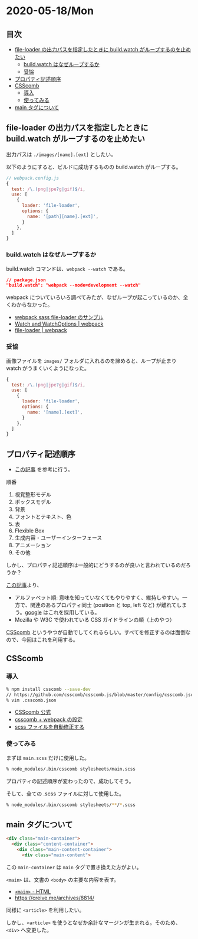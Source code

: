 # 2020-05-18/Mon

## 目次

<!-- vim-markdown-toc GFM -->

- [file-loader の出力パスを指定したときに build.watch がループするのを止めたい](#file-loader-出力指定-buildwatch-止)
  - [build.watch はなぜループするか](#buildwatch-)
  - [妥協](#妥協)
- [プロパティ記述順序](#記述順序)
- [CSScomb](#csscomb)
  - [導入](#導入)
  - [使ってみる](#使)
- [main タグについて](#main-)

<!-- vim-markdown-toc -->

## file-loader の出力パスを指定したときに build.watch がループするのを止めたい

出力パスは `./images/[name].[ext]` としたい。

以下のようにすると、ビルドに成功するものの build.watch がループする。

```js
// webpack.config.js
{
  test: /\.(png|jpe?g|gif)$/i,
  use: [
    {
      loader: 'file-loader',
      options: {
        name: '[path][name].[ext]',
      }
    },
  ]
}
```

### build.watch はなぜループするか

build.watch コマンドは、`webpack --watch` である。

```json
// package.json
"build.watch": "webpack --mode=development --watch"
```

webpack についていろいろ調べてみたが、なぜループが起こっているのか、全くわからなかった。

- [webpack sass file-loader のサンプル](https://github.com/ics-creative/170330_webpack/tree/master/tutorial-sass-image-file)
- [Watch and WatchOptions | webpack](https://webpack.js.org/configuration/watch/)
- [file-loader | webpack](https://webpack.js.org/loaders/file-loader/)

### 妥協

画像ファイルを `images/` フォルダに入れるのを諦めると、ループが止まり watch がうまくいくようになった。

```js
{
  test: /\.(png|jpe?g|gif)$/i,
  use: [
    {
      loader: 'file-loader',
      options: {
        name: '[name].[ext]',
      }
    },
  ]
}
```

## プロパティ記述順序

- [この記事](https://qiita.com/mgn/items/6154ccd2e23b2e65c769) を参考に行う。

順番

1. 視覚整形モデル
2. ボックスモデル
3. 背景
4. フォントとテキスト、色
5. 表
6. Flexible Box
7. 生成内容・ユーザーインターフェース
8. アニメーション
9. その他

しかし、プロパティ記述順序は一般的にどうするのが良いと言われているのだろうか？

[この記事](https://qiita.com/yamanoku/items/9d10af70eb5b3f483146)より、

- アルファベット順: 意味を知っていなくてもやりやすく、維持しやすい。一方で、関連のあるプロパティ同士 (position と top, left など) が離れてしまう。[google](https://google.github.io/styleguide/htmlcssguide.html#CSS_Style_Rules) はこれを採用している。
- Mozilla や W3C で使われている CSS ガイドラインの順（上のやつ）

[CSScomb](https://www.npmjs.com/package/csscomb) というやつが自動でしてくれるらしい。すべてを修正するのは面倒なので、今回はこれを利用する。

## CSScomb

### 導入

```sh
% npm install csscomb --save-dev
// https://github.com/csscomb/csscomb.js/blob/master/config/csscomb.json
% vim .csscomb.json
```

- [CSScomb 公式](https://www.npmjs.com/package/csscomb)
- [csscomb + webpack の設定](https://tsudoi.org/weblog/4607/)
- [scss ファイルを自動修正する](https://www.d-wood.com/blog/2016/03/30_7866.html)

### 使ってみる

まずは `main.scss` だけに使用した。

```sh
% node_modules/.bin/csscomb stylesheets/main.scss
```

プロパティの記述順序が変わったので、成功してそう。

そして、全ての .scss ファイルに対して使用した。

```sh
% node_modules/.bin/csscomb stylesheets/**/*.scss
```

## main タグについて

```html
<div class="main-container">
  <div class="content-container">
    <div class="main-content-container">
      <div class="main-content">
```

この `main-container` は `main` タグで置き換えた方がよい。

`<main>` は、文書の `<body>` の主要な内容を表す。

- [`<main>` - HTML](https://developer.mozilla.org/ja/docs/Web/HTML/Element/main)
- https://creive.me/archives/8814/

同様に `<article>` を利用したい。

しかし、`<article>` を使うとなぜか余計なマージンが生まれる。そのため、`<div>` へ変更した。
